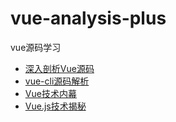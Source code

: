 # vue-analysis-plus
vue源码学习

* [深入剖析Vue源码](https://www.bookstack.cn/read/5865c0921b69e6006b3145a1/README.md)
* [vue-cli源码解析](https://kuangpf.com/vue-cli-analysis/)
* [Vue技术内幕](http://caibaojian.com/vue-design/art/)
* [Vue.js技术揭秘](https://ustbhuangyi.github.io/vue-analysis/)
